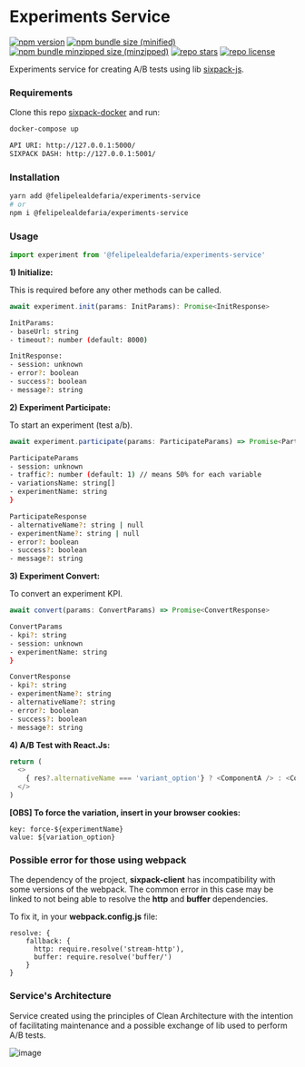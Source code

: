 # Experiments Service

[![npm version](https://img.shields.io/npm/v/@felipelealdefaria/experiments-service)](https://github.com/felipelealdefaria/experiments-service)
[![npm bundle size (minified)](https://img.shields.io/bundlephobia/min/@felipelealdefaria/experiments-service)](https://github.com/felipelealdefaria/experiments-service)
[![npm bundle minzipped size (minzipped)](https://img.shields.io/bundlephobia/minzip/@felipelealdefaria/experiments-service)](https://github.com/felipelealdefaria/experiments-service)
[![repo stars](https://img.shields.io/github/stars/felipelealdefaria/experiments-service)](https://github.com/felipelealdefaria/experiments-service)
[![repo license](https://img.shields.io/github/license/felipelealdefaria/experiments-service)](https://github.com/felipelealdefaria/experiments-service)

Experiments service for creating A/B tests using lib [sixpack-js](https://github.com/sixpack/sixpack-js).

### Requirements

Clone this repo [sixpack-docker](https://github.com/LucianoNMoreira/sixpack-docker-compose) and run:

```bash
docker-compose up
```
```bash
API URI: http://127.0.0.1:5000/
SIXPACK DASH: http://127.0.0.1:5001/
```

### Installation

```bash
yarn add @felipelealdefaria/experiments-service
# or
npm i @felipelealdefaria/experiments-service
```

### Usage

```typescript
import experiment from '@felipelealdefaria/experiments-service'
```

**1) Initialize:**

This is required before any other methods can be called.

```typescript
await experiment.init(params: InitParams): Promise<InitResponse>
```

```bash
InitParams:
- baseUrl: string
- timeout?: number (default: 8000)
```
```bash
InitResponse:
- session: unknown
- error?: boolean
- success?: boolean
- message?: string
```

**2) Experiment Participate:**

To start an experiment (test a/b).

```typescript
await experiment.participate(params: ParticipateParams) => Promise<ParticipateResponse>
```

```bash
ParticipateParams
- session: unknown
- traffic?: number (default: 1) // means 50% for each variable
- variationsName: string[]
- experimentName: string
}
```
```bash
ParticipateResponse
- alternativeName?: string | null
- experimentName?: string | null
- error?: boolean
- success?: boolean
- message?: string
```

**3) Experiment Convert:**

To convert an experiment KPI.

```typescript
await convert(params: ConvertParams) => Promise<ConvertResponse>
```

```bash
ConvertParams
- kpi?: string
- session: unknown
- experimentName: string
}
```
```bash
ConvertResponse
- kpi?: string
- experimentName?: string
- alternativeName?: string
- error?: boolean
- success?: boolean
- message?: string
```

**4) A/B Test with React.Js:**

```typescript
return (
  <>
    { res?.alternativeName === 'variant_option'} ? <ComponentA /> : <ComponentB /> }
  </>
)
```

**[OBS] To force the variation, insert in your browser cookies:**

```
key: force-${experimentName}
value: ${variation_option}
```

### Possible error for those using webpack

The dependency of the project, **sixpack-client** has incompatibility with some versions of the webpack. The common error in this case may be linked to not being able to resolve the **http** and **buffer** dependencies.

To fix it, in your **webpack.config.js** file:

``` // webpack.config.js
resolve: {
    fallback: {
      http: require.resolve('stream-http'),
      buffer: require.resolve('buffer/')
    }
}
```

### Service's Architecture

Service created using the principles of Clean Architecture with the intention of facilitating maintenance and a possible exchange of lib used to perform A/B tests.

![image](https://user-images.githubusercontent.com/64376829/107972388-860f7380-6f92-11eb-9be2-9e505965ff7b.png)

